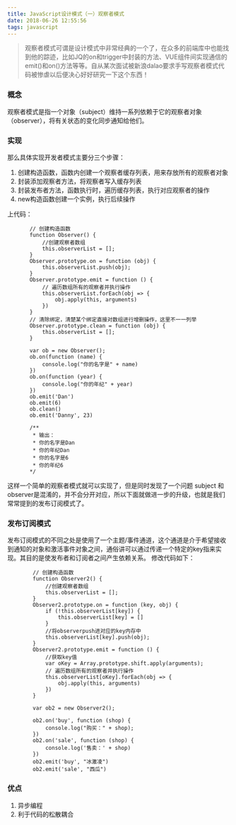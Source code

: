 ```yaml
---
title: JavaScript设计模式（一）观察者模式
date: 2018-06-26 12:55:56
tags: javascript
---
```

>观察者模式可谓是设计模式中非常经典的一个了，在众多的前端库中也能找到他的踪迹，比如JQ的on和trigger中封装的方法、VUE组件间实现通信的emit()和on()方法等等。自从某次面试被新浪dalao要求手写观察者模式代码被惨虐以后便决心好好研究一下这个东西！

### 概念
观察者模式是指一个对象（subject）维持一系列依赖于它的观察者对象（observer），将有关状态的变化同步通知给他们。

### 实现
那么具体实现开发者模式主要分三个步骤：
 1. 创建构造函数，函数内创建一个观察者缓存列表，用来存放所有的观察者对象
 2. 封装添加观察者方法，将观察者写入缓存列表
 3. 封装发布者方法，函数执行时，遍历缓存列表，执行对应观察者的操作
 4. new构造函数创建一个实例，执行后续操作

 上代码：
 ```
        // 创建构造函数
        function Observer() {
            //创建观察者数组
            this.observerList = [];
        }
        Observer.prototype.on = function (obj) {
            this.observerList.push(obj);
        }
        Observer.prototype.emit = function () {
            // 遍历数组所有的观察者并执行操作
            this.observerList.forEach(obj => {
                obj.apply(this, arguments)
            })
        }
        // 清除绑定，清楚某个绑定直接对数组进行增删操作，这里不一一列举
        Observer.prototype.clean = function (obj) {
            this.observerList = [];
        }

        var ob = new Observer();
        ob.on(function (name) {
            console.log("你的名字是" + name)
        })
        ob.on(function (year) {
            console.log("你的年纪" + year)
        })
        ob.emit('Dan')
        ob.emit(6)
        ob.clean()
        ob.emit('Danny', 23)

        /** 
         * 输出：
         * 你的名字是Dan
         * 你的年纪Dan
         * 你的名字是6
         * 你的年纪6
        */

 ```

这样一个简单的观察者模式就可以实现了，但是同时发现了一个问题 subject 和 observer是混淆的，并不会分开对应，所以下面就做进一步的升级，也就是我们常常提到的发布订阅模式了。

### 发布订阅模式
发布订阅模式的不同之处是使用了一个主题/事件通道，这个通道是介于希望接收到通知的对象和激活事件对象之间，通俗讲可以通过传递一个特定的key指来实现。其目的是使发布者和订阅者之间产生依赖关系。
修改代码如下：
```
        // 创建构造函数
        function Observer2() {
            //创建观察者数组
            this.observerList = [];
        }
        Observer2.prototype.on = function (key, obj) {
            if (!this.observerList[key]) {
                this.observerList[key] = []
            }
            //将observerpush进对应的key内存中
            this.observerList[key].push(obj);
        }
        Observer2.prototype.emit = function () {
            //获取key值
            var oKey = Array.prototype.shift.apply(arguments);
            // 遍历数组所有的观察者并执行操作
            this.observerList[oKey].forEach(obj => {
                obj.apply(this, arguments)
            })
        }

        var ob2 = new Observer2();
        
        ob2.on('buy', function (shop) {
            console.log("购买：" + shop);
        })
        ob2.on('sale', function (shop) {
            console.log('售卖：' + shop)
        })
        ob2.emit('buy', "冰激凌")
        ob2.emit('sale', "西瓜")
```

### 优点
1. 异步编程
2. 利于代码的松散耦合